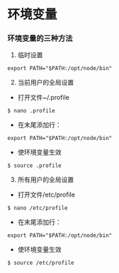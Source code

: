 # 环境变量

### 环境变量的三种方法

1. 临时设置
```linux
export PATH="$PATH:/opt/node/bin"
```

2. 当前用户的全局设置
+ 打开文件~/.profile
```linux
$ nano .profile
```
+ 在末尾添加行：
```linux
export PATH="$PATH:/opt/node/bin"
```
+ 使环境变量生效
```linux
$ source .profile
```

3. 所有用户的全局设置
+ 打开文件/etc/profile
```linux
$ nano /etc/profile
```
+ 在末尾添加行：
```linux
export PATH="$PATH:/opt/node/bin"
```
+ 使环境变量生效
```linux
$ source /etc/profile
```
